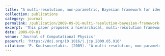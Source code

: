 ```yaml
---
title: "A multi-resolution, non-parametric, Bayesian framework for identification of spatially-varying model parameters"
collection: publications
category: journal
permalink: /publication/2009-09-01-multi-resolution-bayesian-framework-identification
excerpt: 'This paper proposes a hierarchical, multi-resolution framework for the identification of model parameters and their spatial variability from noisy measurements, with applications to PDE-based models.'
date: 2009-09-01
venue: 'Journal of Computational Physics'
paperurl: 'https://doi.org/10.1016/j.jcp.2009.05.016'
citation: 'P. Koutsourelakis. (2009). "A multi-resolution, non-parametric, Bayesian framework for identification of spatially-varying model parameters." <i>Journal of Computational Physics</i>, 228(17), 6184–6211.'
---
```

